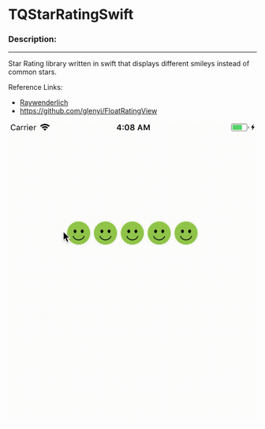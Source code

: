 # TQStarRatingSwift

### Description:
------------------------

Star Rating library written in swift that displays different smileys instead of common stars.


Reference Links:
* [Raywenderlich](https://www.raywenderlich.com/1768/uiview-tutorial-for-ios-how-to-make-a-custom-uiview-in-ios-5-a-5-star-rating-view)
* https://github.com/glenyi/FloatRatingView

![Demo](https://raw.githubusercontent.com/headonn5/TQStarRatingSwift/master/demo.gif)
